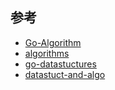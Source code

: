 

## 参考
- [Go-Algorithm](https://github.com/RincLiu/Go-Algorithm)
- [algorithms](https://github.com/arnauddri/algorithms)
- [go-datastuctures](https://github.com/Workiva/go-datastructures)
- [datastuct-and-algo](https://github.com/floyernick/Data-Structures-and-Algorithms)
